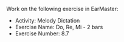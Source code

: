 Work on the following exercise in EarMaster:
- Activity: Melody Dictation
- Exercise Name: Do, Re, Mi - 2 bars
- Exercise Number: 8.7
